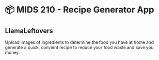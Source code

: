 # 📦 MIDS 210 - Recipe Generator App

## LlamaLeftovers

Upload images of ingredients to determine the food you have at home and generate a quick, convient recipe to reduce your food waste and save you money.
